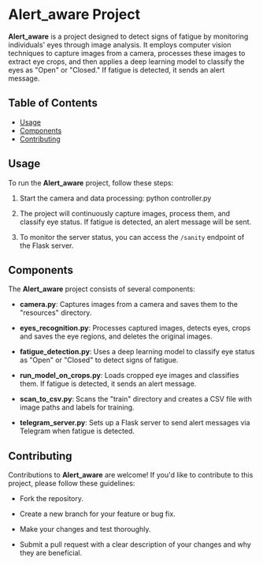 # Alert_aware Project

**Alert_aware** is a project designed to detect signs of fatigue by monitoring individuals' eyes through image analysis.
It employs computer vision techniques to capture images from a camera, processes these images to extract eye crops,
and then applies a deep learning model to classify the eyes as "Open" or "Closed."
If fatigue is detected, it sends an alert message.

## Table of Contents

- [Usage](#usage)
- [Components](#components)
- [Contributing](#contributing)


## Usage

To run the **Alert_aware** project, follow these steps:

1. Start the camera and data processing:
   python controller.py

2. The project will continuously capture images, process them, and classify eye status. If fatigue is detected, an alert message will be sent.

3. To monitor the server status, you can access the `/sanity` endpoint of the Flask server.

## Components

The **Alert_aware** project consists of several components:

- **camera.py**: Captures images from a camera and saves them to the "resources" directory.

- **eyes_recognition.py**: Processes captured images, detects eyes, crops and saves the eye regions, and deletes the original images.

- **fatigue_detection.py**: Uses a deep learning model to classify eye status as "Open" or "Closed" to detect signs of fatigue.

- **run_model_on_crops.py**: Loads cropped eye images and classifies them. If fatigue is detected, it sends an alert message.

- **scan_to_csv.py**: Scans the "train" directory and creates a CSV file with image paths and labels for training.

- **telegram_server.py**: Sets up a Flask server to send alert messages via Telegram when fatigue is detected.

## Contributing

Contributions to **Alert_aware** are welcome! If you'd like to contribute to this project, please follow these guidelines:

- Fork the repository.

- Create a new branch for your feature or bug fix.

- Make your changes and test thoroughly.

- Submit a pull request with a clear description of your changes and why they are beneficial.

